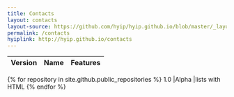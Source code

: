 ```yaml
---
title: Contacts
layout: contacts
layout-source: https://github.com/hyip/hyip.github.io/blob/master/_layouts/contacts.html
permalink: /contacts
hyiplink: http://hyip.github.io/contacts
---
```

Version | Name | Features
:-------|:------:|----------
{% for repository in site.github.public_repositories %}
1.0     |Alpha |lists with HTML 
{% endfor %}
